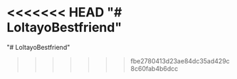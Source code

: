 <<<<<<< HEAD
 "# LoltayoBestfriend" 
=======
"# LoltayoBestfriend" 
>>>>>>> fbe2780413d23ae84dc35ad429c8c60fab4b6dcc
